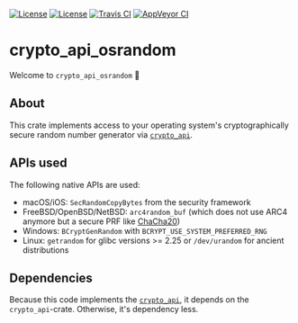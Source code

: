 [![License](https://img.shields.io/badge/License-BSD--2--Clause-blue.svg)](https://opensource.org/licenses/BSD-2-Clause)
[![License](https://img.shields.io/badge/License-MIT-blue.svg)](https://opensource.org/licenses/MIT)
[![Travis CI](https://travis-ci.org/KizzyCode/crypto_api_chachapoly.svg?branch=master)](https://travis-ci.org/KizzyCode/crypto_api_chachapoly)
[![AppVeyor CI](https://ci.appveyor.com/api/projects/status/github/KizzyCode/crypto_api_chachapoly?svg=true)](https://ci.appveyor.com/project/KizzyCode/crypto-api-chachapoly)

# crypto_api_osrandom
Welcome to `crypto_api_osrandom` 🎉


## About
This crate implements access to your operating system's cryptographically secure random number
generator via [`crypto_api`](https://github.com/KizzyCode/crypto_api).


## APIs used
The following native APIs are used:
 - macOS/iOS: `SecRandomCopyBytes` from the security framework
 - FreeBSD/OpenBSD/NetBSD: `arc4random_buf` (which does not use ARC4 anymore but a secure PRF like
   [ChaCha20](https://cr.yp.to/chacha.html))
 - Windows: `BCryptGenRandom` with `BCRYPT_USE_SYSTEM_PREFERRED_RNG`
 - Linux: `getrandom` for glibc versions >= 2.25 or `/dev/urandom` for ancient distributions


## Dependencies
Because this code implements the [`crypto_api`](https://github.com/KizzyCode/crypto_api), it depends
on the `crypto_api`-crate. Otherwise, it's dependency less.